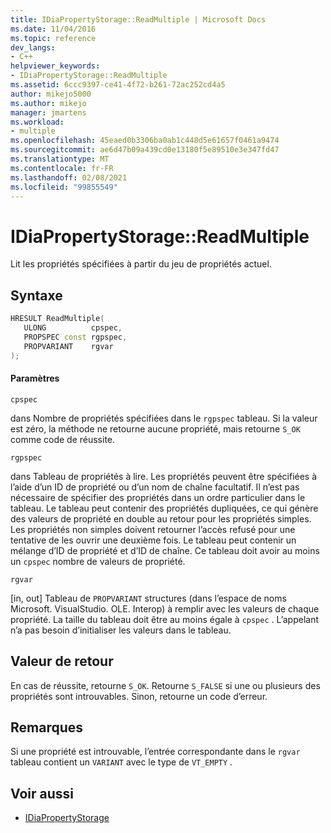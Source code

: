 ```yaml
---
title: IDiaPropertyStorage::ReadMultiple | Microsoft Docs
ms.date: 11/04/2016
ms.topic: reference
dev_langs:
- C++
helpviewer_keywords:
- IDiaPropertyStorage::ReadMultiple
ms.assetid: 6ccc9397-ce41-4f72-b261-72ac252cd4a5
author: mikejo5000
ms.author: mikejo
manager: jmartens
ms.workload:
- multiple
ms.openlocfilehash: 45eaed0b3306ba0ab1c448d5e61657f0461a9474
ms.sourcegitcommit: ae6d47b09a439cd0e13180f5e89510e3e347fd47
ms.translationtype: MT
ms.contentlocale: fr-FR
ms.lasthandoff: 02/08/2021
ms.locfileid: "99855549"
---
```

# <a name="idiapropertystoragereadmultiple"></a>IDiaPropertyStorage::ReadMultiple
Lit les propriétés spécifiées à partir du jeu de propriétés actuel.

## <a name="syntax"></a>Syntaxe

```C++
HRESULT ReadMultiple( 
   ULONG          cpspec,
   PROPSPEC const rgpspec,
   PROPVARIANT    rgvar
);
```

#### <a name="parameters"></a>Paramètres
 `cpspec`

dans Nombre de propriétés spécifiées dans le `rgpspec` tableau. Si la valeur est zéro, la méthode ne retourne aucune propriété, mais retourne `S_OK` comme code de réussite.

 `rgpspec`

dans Tableau de propriétés à lire. Les propriétés peuvent être spécifiées à l’aide d’un ID de propriété ou d’un nom de chaîne facultatif. Il n’est pas nécessaire de spécifier des propriétés dans un ordre particulier dans le tableau. Le tableau peut contenir des propriétés dupliquées, ce qui génère des valeurs de propriété en double au retour pour les propriétés simples. Les propriétés non simples doivent retourner l’accès refusé pour une tentative de les ouvrir une deuxième fois. Le tableau peut contenir un mélange d’ID de propriété et d’ID de chaîne. Ce tableau doit avoir au moins un `cpspec` nombre de valeurs de propriété.

 `rgvar`

[in, out] Tableau de `PROPVARIANT` structures (dans l’espace de noms Microsoft. VisualStudio. OLE. Interop) à remplir avec les valeurs de chaque propriété. La taille du tableau doit être au moins égale à `cpspec` . L’appelant n’a pas besoin d’initialiser les valeurs dans le tableau.

## <a name="return-value"></a>Valeur de retour
 En cas de réussite, retourne `S_OK`. Retourne `S_FALSE` si une ou plusieurs des propriétés sont introuvables. Sinon, retourne un code d’erreur.

## <a name="remarks"></a>Remarques
 Si une propriété est introuvable, l’entrée correspondante dans le `rgvar` tableau contient un `VARIANT` avec le type de `VT_EMPTY` .

## <a name="see-also"></a>Voir aussi
- [IDiaPropertyStorage](../../debugger/debug-interface-access/idiapropertystorage.md)